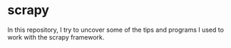 # scrapy
In this repository, I try to uncover some of the tips and programs I used to work with the scrapy framework.
